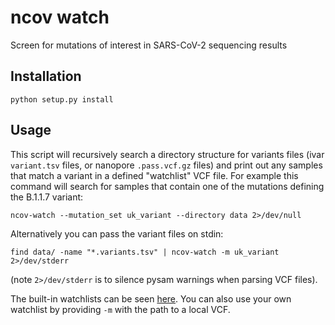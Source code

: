 # ncov watch

Screen for mutations of interest in SARS-CoV-2 sequencing results

## Installation

```
python setup.py install
```

## Usage

This script will recursively search a directory structure for variants files (ivar `variant.tsv` files, or nanopore `.pass.vcf.gz` files) and print out any samples that match a variant in a defined "watchlist" VCF file. For example this command will search for samples that contain one of the mutations defining the B.1.1.7 variant:

```
ncov-watch --mutation_set uk_variant --directory data 2>/dev/null
```

Alternatively you can pass the variant files on stdin:

```
find data/ -name "*.variants.tsv" | ncov-watch -m uk_variant 2>/dev/stderr
```

(note `2>/dev/stderr` is to silence pysam warnings when parsing VCF files). 

The built-in watchlists can be seen [here](https://github.com/jts/ncov-watch/tree/master/ncov_watch/watchlists). You can also use your own watchlist by providing `-m` with the path to a local VCF. 
